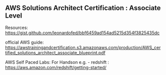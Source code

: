 ## AWS Solutions Architect Certification : Associate Level

Resources:
https://gist.github.com/leonardofed/bbf6459ad154ad5215d354f3825435dc

official AWS guide:
https://awstrainingandcertification.s3.amazonaws.com/production/AWS_certified_solutions_architect_associate_blueprint.pdf


AWS Self Paced Labs: For Handson
e.g. - redshift : https://aws.amazon.com/redshift/getting-started/